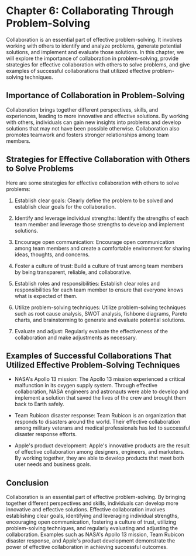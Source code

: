 Chapter 6: Collaborating Through Problem-Solving
================================================

Collaboration is an essential part of effective problem-solving. It involves working with others to identify and analyze problems, generate potential solutions, and implement and evaluate those solutions. In this chapter, we will explore the importance of collaboration in problem-solving, provide strategies for effective collaboration with others to solve problems, and give examples of successful collaborations that utilized effective problem-solving techniques.

Importance of Collaboration in Problem-Solving
----------------------------------------------

Collaboration brings together different perspectives, skills, and experiences, leading to more innovative and effective solutions. By working with others, individuals can gain new insights into problems and develop solutions that may not have been possible otherwise. Collaboration also promotes teamwork and fosters stronger relationships among team members.

Strategies for Effective Collaboration with Others to Solve Problems
--------------------------------------------------------------------

Here are some strategies for effective collaboration with others to solve problems:

1. Establish clear goals: Clearly define the problem to be solved and establish clear goals for the collaboration.

2. Identify and leverage individual strengths: Identify the strengths of each team member and leverage those strengths to develop and implement solutions.

3. Encourage open communication: Encourage open communication among team members and create a comfortable environment for sharing ideas, thoughts, and concerns.

4. Foster a culture of trust: Build a culture of trust among team members by being transparent, reliable, and collaborative.

5. Establish roles and responsibilities: Establish clear roles and responsibilities for each team member to ensure that everyone knows what is expected of them.

6. Utilize problem-solving techniques: Utilize problem-solving techniques such as root cause analysis, SWOT analysis, fishbone diagrams, Pareto charts, and brainstorming to generate and evaluate potential solutions.

7. Evaluate and adjust: Regularly evaluate the effectiveness of the collaboration and make adjustments as necessary.

Examples of Successful Collaborations That Utilized Effective Problem-Solving Techniques
----------------------------------------------------------------------------------------

* NASA's Apollo 13 mission: The Apollo 13 mission experienced a critical malfunction in its oxygen supply system. Through effective collaboration, NASA engineers and astronauts were able to develop and implement a solution that saved the lives of the crew and brought them back to Earth safely.

* Team Rubicon disaster response: Team Rubicon is an organization that responds to disasters around the world. Their effective collaboration among military veterans and medical professionals has led to successful disaster response efforts.

* Apple's product development: Apple's innovative products are the result of effective collaboration among designers, engineers, and marketers. By working together, they are able to develop products that meet both user needs and business goals.

Conclusion
----------

Collaboration is an essential part of effective problem-solving. By bringing together different perspectives and skills, individuals can develop more innovative and effective solutions. Effective collaboration involves establishing clear goals, identifying and leveraging individual strengths, encouraging open communication, fostering a culture of trust, utilizing problem-solving techniques, and regularly evaluating and adjusting the collaboration. Examples such as NASA's Apollo 13 mission, Team Rubicon disaster response, and Apple's product development demonstrate the power of effective collaboration in achieving successful outcomes.
